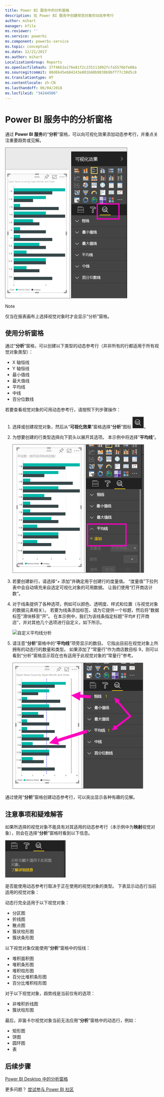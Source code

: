 ```yaml
---
title: Power BI 服务中的分析窗格
description: 在 Power BI 服务中创建视觉对象的动态参考行
author: mihart
manager: kfile
ms.reviewer: ''
ms.service: powerbi
ms.component: powerbi-service
ms.topic: conceptual
ms.date: 12/21/2017
ms.author: mihart
LocalizationGroup: Reports
ms.openlocfilehash: 37f4663a176e81f2c235111092fcfa5576bfe08a
ms.sourcegitcommit: 80d6b45eb84243e801b60b9038b9bff77c30d5c8
ms.translationtype: HT
ms.contentlocale: zh-CN
ms.lasthandoff: 06/04/2018
ms.locfileid: "34244506"
---
```

# <a name="analytics-pane-in-power-bi-service"></a>Power BI 服务中的分析窗格
通过 **Power BI 服务**的“**分析**”窗格，可以向可视化效果添加动态参考行，并重点关注重要趋势或见解。

![](media/service-analytics-pane/power-bi-analytics-pane.png)

> [!NOTE]
> 仅当在报表画布上选择视觉对象时才会显示“分析”窗格。
> 
> 

## <a name="using-the-analytics-pane"></a>使用分析窗格
通过“**分析**”窗格，可以创建以下类型的动态参考行（并非所有的行都适用于所有视觉对象类型）：

* X 轴恒线
* Y 轴恒线
* 最小值线
* 最大值线
* 平均线
* 中线
* 百分位数线


若要查看视觉对象的可用动态参考行，请按照下列步骤操作：

1. 选择或创建视觉对象，然后从“**可视化效果**”窗格选择“**分析**”图标 ![](media/service-analytics-pane/power-bi-analytics-icon.png)。

2. 为想要创建的行类型选择向下箭头以展开其选项。 本示例中将选择“**平均线**”。
   
   ![添加平均线](media/service-analytics-pane/power-bi-add.png)

3. 若要创建新行，请选择“+ 添加”并确定用于创建行的度量值。  “度量值”下拉列表中会自动填充来自选定可视化对象的可用数据。 让我们使用“打开商店计数”。

5. 对于线条提供了各种选项，例如可以颜色、透明度、样式和位置（与视觉对象的数据元素相关）。 若要为线条添加标签，请为它提供一个标题，然后将“数据标签”滑块移至“开”。  在本示例中，我们为该线条指定标题“平均# 打开商店”，并对其他几个选项进行自定义，如下所示。
   
   ![自定义平均线分析](media/service-analytics-pane/power-bi-average-line2.png)

1. 请注意“**分析**”窗格中的“**平均线**”项旁显示的数目。 它指出目前在视觉对象上所拥有的动态行的数量和类型。 如果添加了“常量行”作为商店数目标 9，则可以看到“分析”窗格显示现在也有适用于此视觉对象的“常量行”参考。
   
   ![](media/service-analytics-pane/power-bi-reference-lines.png)
   

通过使用“**分析**”窗格创建动态参考行，可以突出显示各种有趣的见解。

## <a name="considerations-and-troubleshooting"></a>注意事项和疑难解答

如果所选择的视觉对象不能具有对其适用的动态参考行（本示例中为**映射**视觉对象），则会在选择“**分析**”窗格时看到以下信息。
   
![分析不可用](media/service-analytics-pane/power-bi-no-lines.png)

是否能使用动态参考行取决于正在使用的视觉对象的类型。 下表显示动态行当前适用的视觉对象：

动态行完全适用于以下视觉对象：

* 分区图
* 折线图
* 散点图
* 簇状柱形图
* 簇状条形图

以下视觉对象仅能使用“**分析**”窗格中的恒线：

* 堆积面积图
* 堆积条形图
* 堆积柱形图
* 百分比堆积条形图
* 百分比堆积柱形图

对于以下视觉对象，趋势线是当前仅有的选项：

* 非堆积折线图
* 簇状柱形图

最后，非笛卡尔视觉对象当前无法应用“**分析**”窗格中的动态行，例如：

* 矩形图
* 饼图
* 圆环图
* 表

## <a name="next-steps"></a>后续步骤
[Power BI Desktop 中的分析窗格](desktop-analytics-pane.md)

更多问题？ [尝试参与 Power BI 社区](http://community.powerbi.com/)

